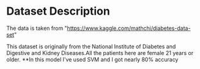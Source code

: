 # Dataset Description
The data is taken from "https://www.kaggle.com/mathchi/diabetes-data-set"

This dataset is originally from the National Institute of Diabetes and Digestive and Kidney Diseases.All the patients here are female 21 years or older.
**In this model I've used SVM and I got nearly 80% accuracy  


